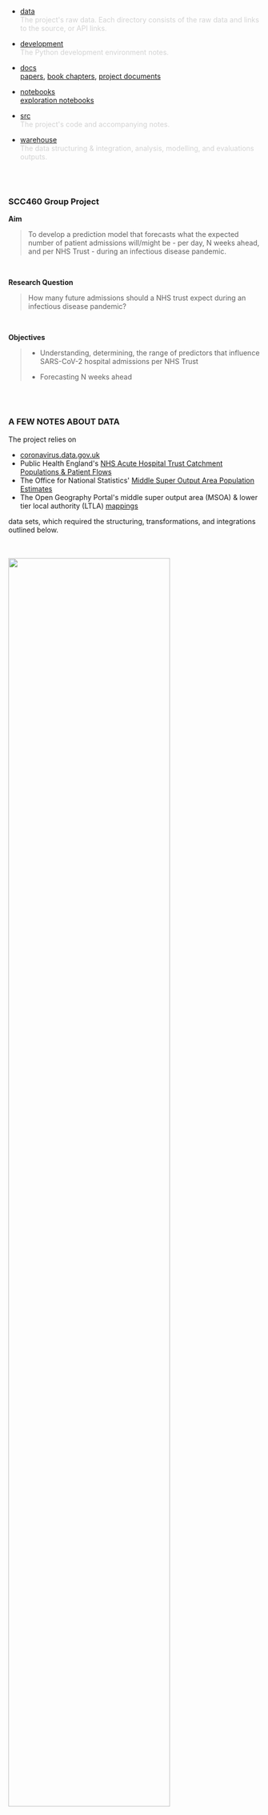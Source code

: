 
<br>

* [data](data) <br>
  <span style="color:#D3D3D3;">The project's raw data.  Each directory consists of the raw data and links to the source, or API links.</span>

* [development](development) <br>
  <span style="color:#D3D3D3;">The Python development environment notes.</span>

* [docs](docs) <br>
  [papers](docs/papers), [book chapters](docs/texts), [project documents](docs/project)

* [notebooks](notebooks) <br>
  [exploration notebooks](./notebooks#exploration-notebooks)

* [src](src) <br>
  <span style="color:#D3D3D3;">The project's code and accompanying notes.</span>

* [warehouse](warehouse) <br>
  <span style="color:#D3D3D3;">The data structuring & integration, analysis, modelling, and evaluations outputs.</span>

<br>
<br>

### SCC460 Group Project

**Aim**
> To develop a prediction model that forecasts what the expected number of patient admissions will/might be - per day, 
> N weeks ahead, and per NHS Trust - during an infectious disease pandemic.

<br>

**Research Question**
> How many future admissions should a NHS trust expect during an infectious disease pandemic?

<br>

**Objectives**
> * Understanding, determining, the range of predictors that influence SARS-CoV-2 hospital admissions per NHS Trust
> 
> * Forecasting N weeks ahead

<br>
<br>


### A FEW NOTES ABOUT DATA

The project relies on

* [coronavirus.data.gov.uk](https://coronavirus.data.gov.uk)
* Public Health England's [NHS Acute Hospital Trust Catchment Populations & Patient Flows](https://app.powerbi.com/view?r=eyJrIjoiODZmNGQ0YzItZDAwZi00MzFiLWE4NzAtMzVmNTUwMThmMTVlIiwidCI6ImVlNGUxNDk5LTRhMzUtNGIyZS1hZDQ3LTVmM2NmOWRlODY2NiIsImMiOjh9)
* The Office for National Statistics' [Middle Super Output Area Population Estimates](https://www.ons.gov.uk/peoplepopulationandcommunity/populationandmigration/populationestimates/datasets/middlesuperoutputareamidyearpopulationestimates)
* The Open Geography Portal's middle super output area (MSOA) & lower tier local authority (LTLA) [mappings](https://geoportal.statistics.gov.uk/search?collection=Dataset&sort=name&tags=all(LUP_MSOA_WD_LAD))

data sets, which required the structuring, transformations, and integrations outlined below.

<br>
<br>

<img align="middle" src="images/flow.png" style="height: 80%" />

<br>

<p style="margin-left: 10%; margin-right: 10%">
**Figure ...**: A high level illustration of the project's processing, analysis, modelling, and evaluation steps. The acronyms/abbreviations are 
API: application programming interface, MSOA: middle layer super output area ([a United Kingdom census geography](https://www.ons.gov.uk/methodology/geography/ukgeographies/censusgeography)), 
LTLA: lower tier local authority ([a United Kingdom admnitrative geography](https://www.ons.gov.uk/methodology/geography/ukgeographies/administrativegeography)), 
ONS: office for national statistics, NHS: national health service, PHE: Public Health England.  The ONS, NHS, and PHE, and United Kingdom entities.</p>
<p style="margin-left: 10%; margin-right: 10%">
The data sources are &rarr; England's SARS-CoV-2 infections related measures: [coronavirus.data.gov.uk API](https://coronavirus.data.gov.uk/details/developers-guide/main-api), 
demographics data: [ONS](https://www.ons.gov.uk/peoplepopulationandcommunity/populationandmigration/populationestimates/datasets/middlesuperoutputareamidyearpopulationestimates), 
MSOA &lrarr; LTLA geographic codes mappings: [Open Geography Portal (geoportal)](https://geoportal.statistics.gov.uk/search?collection=Dataset&sort=name&tags=all(LUP_MSOA_WD_LAD)), 
annual intake of patients from one or more MSOA areas to an NHS Trust: PHE [NHS Trust Catchments Estimation](https://app.box.com/s/qh8gzpzeo1firv1ezfxx2e6c4tgtrudl), 
[visualisations of](https://app.powerbi.com/view?r=eyJrIjoiODZmNGQ0YzItZDAwZi00MzFiLWE4NzAtMzVmNTUwMThmMTVlIiwidCI6ImVlNGUxNDk5LTRhMzUtNGIyZS1hZDQ3LTVmM2NmOWRlODY2NiIsImMiOjh9)</p>
<p style="margin-left: 10%; margin-right: 10%">
Please refer to the methodologies section for a description of (a) the patient flow weights - &lambda;, &lambda;<sub>ag</sub>, &lambda;<sub>ags</sub> - representations of patient flows
from a LTLA area to a NHS Trust, and (b) the estimation of NHS trust level measures via flow weights and LTLA level measures. 
</p>


<br>
<br>

#### data.gov.uk SARS-CoV-2 Infection Measures

The government's coronavirus measures have been a challenge due to their disparate units of measure.  The table below outlines this point, and it is this issue that underlies
the need for the additional data sets, i.e., the above-listed patients, populations, and geographic data sets.

<br>

variable | [LTLA](./warehouse/virus/ltla/measures) | [NHS Trust](./warehouse/virus/trusts/measures) | Prospective<br>Outcome<br>Variable
 :--- | :--- | :--- | :---
``date`` | &#10003; | &#10003; |
``dailyCases`` <sup>1</sup> | &#10003; | |
``newDeaths28DaysByDeathDate`` | &#10003; | |
``dailyFirstDoseByVaccinationDate`` | &#10003; | |
``dailySecondDoseByVaccinationDate`` | &#10003; | |
``dailyThirdInjectionByVaccinationDate`` | &#10003; | |
``VaccineRegisterPopulationByVaccinationDate`` <sup>2, 3</sup> | &#10003; | |
``newVirusTestsBySpecimenDate`` | &#10003; | |
``newPCRTestsBySpecimenDate`` | &#10003; | |
``covidOccupiedBeds`` | | &#10003; |
``covidOccupiedMVBeds`` | | &#10003; |
``estimatedNewAdmissions`` | | &#10003; | &#10003;

<sup>1</sup> [daily cases disaggregated by age, per LTLA, are available](./warehouse/virus/ltla/demographic/cases)<br>
<sup>2</sup> The values of this field are probably erroneous.  
<sup>3</sup> [age disaggregated vaccinations series, per LTLA, are available](./warehouse/virus/ltla/demographic/vaccinations)

<br>

#### Estimated NHS Trust Level Measures

The table below outlines a set of Estimated NHS Trust Level data.  The project estimated transformation weights based on **(a)** the LTLA 
measures, **(b)** and the above-listed patients, populations, and geographic data sets, and **(c)** Public Health England's 
[NHS Trust Catchment estimation](https://app.powerbi.com/view?r=eyJrIjoiODZmNGQ0YzItZDAwZi00MzFiLWE4NzAtMzVmNTUwMThmMTVlIiwidCI6ImVlNGUxNDk5LTRhMzUtNGIyZS1hZDQ3LTVmM2NmOWRlODY2NiIsImMiOjh9) approach.

<br>

variable | Estimated<br>NHS Trust<br>Level <sup>1</sup> | NHS Trust<br>Level | description<br>(per day)
 :--- | :--- | :--- | :---
``date`` |  |  |
``covidOccupiedBeds`` | | &#10003; | The \# of beds occupied by coronavirus disease<br> patients.
``covidOccupiedMVBeds`` | | &#10003; | The \# of mechanical ventilation beds occupied by <br> coronavirus disease patients
``estimatedNewAdmissions`` | | &#10003; | The day's/date's estimated new admissions, estimated<br>by an NHS England entity.
``EDC0-4``, ``EDC5-9``, ``EDC10-14``, ...<br> ``EDC80-84``, ``EDC85-89``, ``EDC90+``  | &#10003; | | The estimated \# of daily cases (EDC) by age group.
``dailyCases`` | &#10003; | | The \# of estimated daily cases.
``newDeaths28DaysByDeathDate`` | &#10003; | | The \# of estimated daily deaths, whereby each death<br>occurred *within 28 days of a first positive*<br>*laboratory-confirmed test*. <sup>2</sup>
``dailyFirstDoseByVaccinationDate`` | &#10003; | | The daily estimated \# of first vaccinations<br> by vaccination date.
``dailySecondDoseByVaccinationDate`` | &#10003; | | The daily estimated \# of second vaccinations<br> by vaccination date.
``dailyThirdInjectionByVaccinationDate`` | &#10003; | | The daily estimated \# of third vaccinations<br> by vaccination date.
``EDV12-15``, ``EDV16-17``, ``EDV18-24``,<br> ``EDV25-29``, ``EDV30-34``, ``EDV35-39``, ...,<br> ``EDV80-84``, ``EDV85-89``, ``EDV90+``  | &#10003; | | The estimated \# of daily vaccinations (EDV)<br>by age group; second vaccinations.

<sup>1</sup> Project estimates based on the government's lower tier local authority (LTLA) level COVID-19 measures, and Public Health England
patients flow data; yearly flow patterns from middle super output area (MSOA) entities to NHS Trusts.

<br>

It is these NHS Trust Level variables, estimated and otherwise, that underlie design matrices of the developed models.  The raw design matrix and 
outcome variables, wherein all measures are at NHS Trust level, are available at

* [warehouse/design/raw](warehouse/design/raw)

Each file has the data of a single NHS Trust, hence each file's name is the trust code. The data is explorable 
via [Tableau Public](https://public.tableau.com/app/profile/greyhypotheses) graphs; the current explorable options are

* Hospital Activity & Estimated Cases
* Estimated Vaccination & Case Measures
* Estimated Trust Level Cases by Age Group

<br>
<br>

### Exploration, Modelling, Analysis

The variables of the table above are the variables that underlie the project's explorations, modelling, and analysis.  The prepared data set per 
NHS Trust is available at

> [warehouse/design/raw](./warehouse/design/raw)

Thus far, prototypes.  The directory [prototyping](./src/prototyping) hosts the underlying programs of the prototype notebooks

* [multiple steps ahead](./notebooks#exploration-notebooks)
* [single step ahead](./notebooks#exploration-notebooks)

<br>
<br>
<br>
<br>

<br>
<br>
<br>
<br>


